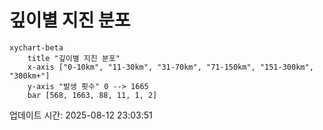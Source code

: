 # 깊이별 지진 분포

```mermaid
xychart-beta
    title "깊이별 지진 분포"
    x-axis ["0-10km", "11-30km", "31-70km", "71-150km", "151-300km", "300km+"]
    y-axis "발생 횟수" 0 --> 1665
    bar [568, 1663, 88, 11, 1, 2]
```

업데이트 시간: 2025-08-12 23:03:51
